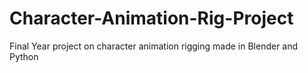 # Character-Animation-Rig-Project
Final Year project on character animation rigging made in Blender and Python
